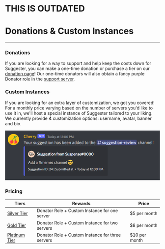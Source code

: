
# THIS IS OUTDATED



# Donations & Custom Instances
---
### Donations

If you are looking for a way to support and help keep the costs down for Suggester, you can make a one-time donation or purchase a tier on our [donation page](https://ko-fi.com/suggester)! Our one-time donators will also obtain a fancy purple Donator role in the [support server](https://suggester.js.org/support).

### Custom Instances
If you are looking for an extra layer of customization, we got you covered! For a monthly price varying based on the number of servers you'd like to use it in, we'll host a special instance of Suggester tailored to your liking. We currently provide **4** customization options: username, avatar, banner and bio.

![An example of how a customized version of Suggester looks like](../images/custom-instance-example.png)

### Pricing
| Tiers                                                                              | Rewards                                           | Price         |
|------------------------------------------------------------------------------------|---------------------------------------------------|---------------|
| [Silver Tier](https://ko-fi.com/summary/54a88943-f7f1-4c2d-8ed8-076d616aeff8)      | Donator Role + Custom Instance for one server     | $5 per month  |
| [Gold Tier](https://ko-fi.com/summary/d5964004-f812-4b15-9c1a-4f8718787217)        | Donator Role + Custom Instance for two servers    | $8 per month  |
| [Platinum Tier](https://ko-fi.com/summary/415f47b3-26e7-4dd6-9b25-7b75fb8ac682)    | Donator Role + Custom Instance for three servers  | $10 per month |
